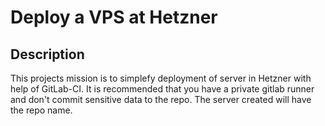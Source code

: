 # Deploy a VPS at Hetzner


## Description

This projects mission is to simplefy deployment of server in Hetzner with help of GitLab-CI.
It is recommended that you have a private gitlab runner and don't commit sensitive data to the repo.
The server created will have the repo name.
